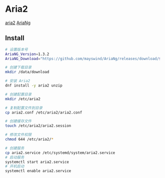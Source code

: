 # Aria2

[aria2](https://github.com/aria2/aria2)
[AriaNg](https://github.com/mayswind/AriaNg/)

## Install

```bash
# 设置版本号
AriaNG_Version=1.3.2
AriaNG_Download="https://github.com/mayswind/AriaNg/releases/download/$AriaNG_Version/AriaNg-$AriaNG_Version.zip"

# 创建下载目录
mkdir /data/download

# 安装 Aria2
dnf install -y aria2 unzip

# 创建配置目录
mkdir /etc/aria2

# 复制配置文件到目录
cp aria2.conf /etc/aria2/aria2.conf

# 创建缓存文件
touch /etc/aria2/aria2.session

# 修改文件权限
chmod 644 /etc/aria2/*

# 创建服务
cp aria2.service /etc/systemd/system/aria2.service
# 启动服务
systemctl start aria2.service
# 开机启动
systemctl enable aria2.service
```
